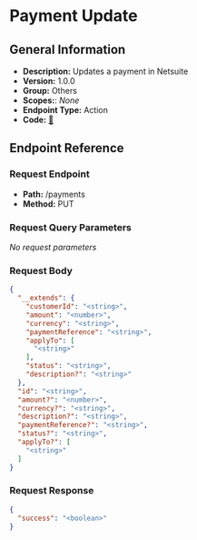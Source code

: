 # Payment Update

## General Information

- **Description:** Updates a payment in Netsuite
- **Version:** 1.0.0
- **Group:** Others
- **Scopes:**: _None_
- **Endpoint Type:** Action
- **Code:** [🔗](https://github.com/NangoHQ/integration-templates/tree/main/integrations/netsuite-tba/actions/payment-update.ts)

## Endpoint Reference

### Request Endpoint

- **Path:** /payments
- **Method:** PUT

### Request Query Parameters

_No request parameters_

### Request Body

```json
{
  "__extends": {
    "customerId": "<string>",
    "amount": "<number>",
    "currency": "<string>",
    "paymentReference": "<string>",
    "applyTo": [
      "<string>"
    ],
    "status": "<string>",
    "description?": "<string>"
  },
  "id": "<string>",
  "amount?": "<number>",
  "currency?": "<string>",
  "description?": "<string>",
  "paymentReference?": "<string>",
  "status?": "<string>",
  "applyTo?": [
    "<string>"
  ]
}
```

### Request Response

```json
{
  "success": "<boolean>"
}
```
